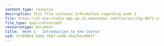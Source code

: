 ```yaml
---
content_type: resource
description: This file contains information regarding week 1.
file: https://ol-ocw-studio-app-qa.s3.amazonaws.com/courses/21g-067j-cultural-performances-of-asia-fall-2005/3c5696b95d42f687a3d649a25ecd98f7_MIT21G_067JF05_dis_qs1.pdf
file_type: application/pdf
resourcetype: Document
title: 'Week 1:  Introduction to the Course'
uid: 3c5696b9-5d42-f687-a3d6-49a25ecd98f7
---
```

